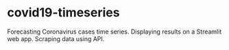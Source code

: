 # covid19-timeseries
Forecasting Coronavirus cases time series. Displaying results on a Streamlit web app. Scraping data using API. 
